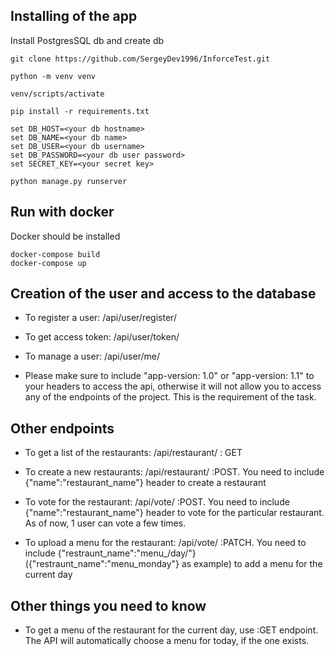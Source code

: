 ## Installing of the app

Install PostgresSQL db and create db
```shell
git clone https://github.com/SergeyDev1996/InforceTest.git

python -m venv venv

venv/scripts/activate

pip install -r requirements.txt

set DB_HOST=<your db hostname>
set DB_NAME=<your db name>
set DB_USER=<your db username>
set DB_PASSWORD=<your db user password>
set SECRET_KEY=<your secret key>

python manage.py runserver
```
## Run with docker

Docker should be installed
```shell
docker-compose build
docker-compose up
```
## Creation of the user and access to the database

* To register a user: /api/user/register/

* To get access token: /api/user/token/
* To manage a user: /api/user/me/
* Please make sure to include "app-version: 1.0" or "app-version: 1.1" to your headers to access the api, otherwise it will not allow you to access any of the endpoints of the project. This is the requirement of the task.

## Other endpoints
* To get a list of the restaurants: /api/restaurant/ : GET

* To create a new restaurants: /api/restaurant/ :POST. You need to include {"name":"restaurant_name"} header to create a restaurant

* To vote for the restaurant: /api/vote/  :POST. You need to include {"name":"restaurant_name"} header to vote for the particular restaurant. As of now, 1 user can vote a few times.

* To upload a menu for the restaurant: /api/vote/ :PATCH. You need to include {"restraunt_name":"menu_/day/"}({"restraunt_name":"menu_monday"} as example) to add a menu for the current day

## Other things you need to know
* To get a menu of the restaurant for the current day, use :GET endpoint. The API will automatically choose a menu for today, if the one exists. 

